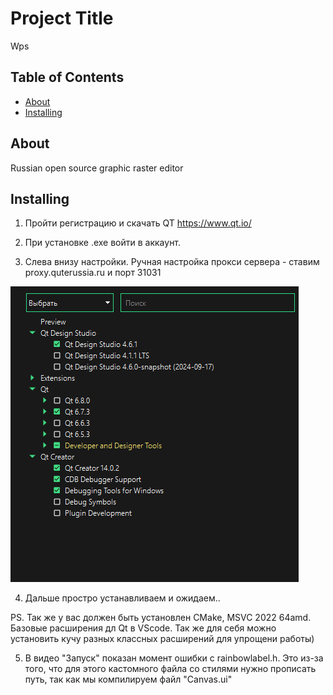 # Project Title

Wps

## Table of Contents

- [About](#about)
- [Installing](#installing)

## About <a name = "about"></a>

Russian open source graphic raster editor

## Installing <a name = "installing"></a>

1. Пройти регистрацию и скачать QT https://www.qt.io/

2. При установке .exe войти в аккаунт. 

3. Слева внизу настройки. Ручная настройка прокси сервера - ставим proxy.quterussia.ru и порт 31031

![alt text](Trash/123.png)

4. Дальше простро устанавливаем и ожидаем..

PS. Так же у вас должен быть установлен CMake, MSVC 2022 64amd. Базовые расширения дл Qt в VScode. Так же для себя можно установить кучу разных классных расширений для упрощени работы)

5. В видео "Запуск" показан момент ошибки с rainbowlabel.h. Это из-за того, что для этого кастомного файла со стилями нужно прописать путь, так как мы компилируем файл "Canvas.ui"